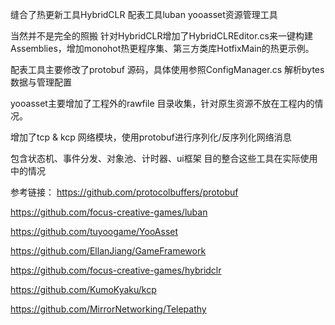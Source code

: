缝合了热更新工具HybridCLR 配表工具luban yooasset资源管理工具 

当然并不是完全的照搬
针对HybridCLR增加了HybridCLREditor.cs来一键构建Assemblies，增加monohot热更程序集、第三方类库HotfixMain的热更示例。

配表工具主要修改了protobuf 源码，具体使用参照ConfigManager.cs
解析bytes数据与管理配置

yooasset主要增加了工程外的rawfile 目录收集，针对原生资源不放在工程内的情况。

增加了tcp & kcp 网络模块，使用protobuf进行序列化/反序列化网络消息

包含状态机、事件分发、对象池、计时器、ui框架
目的整合这些工具在实际使用中的情况

参考链接：
https://github.com/protocolbuffers/protobuf

https://github.com/focus-creative-games/luban

https://github.com/tuyoogame/YooAsset

https://github.com/EllanJiang/GameFramework

https://github.com/focus-creative-games/hybridclr

https://github.com/KumoKyaku/kcp

https://github.com/MirrorNetworking/Telepathy
